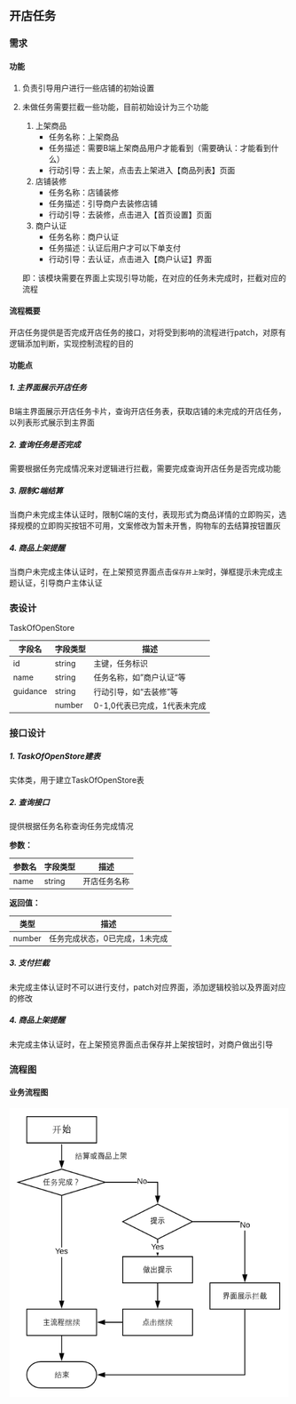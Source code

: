 ##  开店任务

###  需求

####  功能

1. 负责引导用户进行一些店铺的初始设置

2. 未做任务需要拦截一些功能，目前初始设计为三个功能

   1. 上架商品
      - 任务名称：上架商品
      - 任务描述：需要B端上架商品用户才能看到（需要确认：才能看到什么）
      - 行动引导：去上架，点击去上架进入【商品列表】页面
   2. 店铺装修
      - 任务名称：店铺装修
      - 任务描述：引导商户去装修店铺
      - 行动引导：去装修，点击进入【首页设置】页面
   3. 商户认证
      - 任务名称：商户认证
      - 任务描述：认证后用户才可以下单支付
      - 行动引导：去认证，点击进入【商户认证】界面

   即：该模块需要在界面上实现引导功能，在对应的任务未完成时，拦截对应的流程

#### 流程概要

开店任务提供是否完成开店任务的接口，对将受到影响的流程进行patch，对原有逻辑添加判断，实现控制流程的目的

#### 功能点

#####  1. 主界面展示开店任务

B端主界面展示开店任务卡片，查询开店任务表，获取店铺的未完成的开店任务，以列表形式展示到主界面

##### 2. 查询任务是否完成

需要根据任务完成情况来对逻辑进行拦截，需要完成查询开店任务是否完成功能

##### 3. 限制C端结算

当商户未完成主体认证时，限制C端的支付，表现形式为商品详情的立即购买，选择规模的立即购买按钮不可用，文案修改为暂未开售，购物车的去结算按钮置灰

##### 4. 商品上架提醒

当商户未完成主体认证时，在上架预览界面点击`保存并上架`时，弹框提示未完成主题认证，引导商户主体认证

### 表设计

TaskOfOpenStore

| 字段名   | 字段类型 | 描述                         |
| -------- | -------- | ---------------------------- |
| id       | string   | 主键，任务标识               |
| name     | string   | 任务名称，如”商户认证“等     |
| guidance | string   | 行动引导，如“去装修”等       |
|          | number   | 0-1,0代表已完成，1代表未完成 |

### 接口设计

#####  1. TaskOfOpenStore建表

实体类，用于建立TaskOfOpenStore表

##### 2. 查询接口

提供根据任务名称查询任务完成情况

**参数：**

| 参数名 | 字段类型 | 描述         |
| ------ | -------- | ------------ |
| name   | string   | 开店任务名称 |

**返回值：**

| 类型   | 描述                           |
| ------ | ------------------------------ |
| number | 任务完成状态，0已完成，1未完成 |

##### 3. 支付拦截

未完成主体认证时不可以进行支付，patch对应界面，添加逻辑校验以及界面对应的修改

##### 4. 商品上架提醒
未完成主体认证时，在上架预览界面点击保存并上架按钮时，对商户做出引导
### 流程图
#### 业务流程图

<img src="../picture/开店任务流程图.png" />


